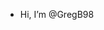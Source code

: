 - Hi, I’m @GregB98

<!---
GregB98/GregB98 is a ✨ special ✨ repository because its `README.md` (this file) appears on your GitHub profile.
You can click the Preview link to take a look at your changes.
--->
